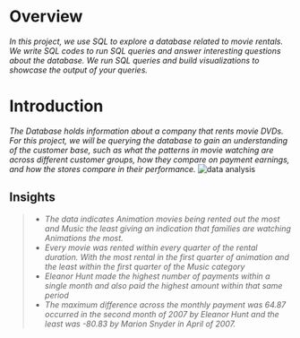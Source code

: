 # Overview
_In this project, we use SQL to explore a database related to movie rentals. We write SQL codes to run SQL queries and answer interesting questions about the database. We run SQL queries and build visualizations to showcase the output of your queries._

# Introduction
_The Database holds information about a company that rents movie DVDs. For this project, we will be querying the database to gain an understanding of the customer base, such as what the patterns in movie watching are across different customer groups, how they compare on payment earnings, and how the stores compare in their performance._
![data analysis](https://www.simplilearn.com/ice9/free_resources_article_thumb/What_is_Data_Analysis.jpg)
## Insights
> * *The data indicates Animation movies being rented out the most and Music the least giving an indication that families are watching Animations the most.*
> * *Every movie was rented within every quarter of the rental duration. With the most rental in the first quarter of animation and the least within the first quarter of the Music category*
> * *Eleanor Hunt made the highest number of payments within a single month and also paid the highest amount within that same period*
> * *The maximum difference across the monthly payment was 64.87 occurred in the second month of 2007 by Eleanor Hunt and the least was -80.83 by Marion Snyder in April of 2007.*